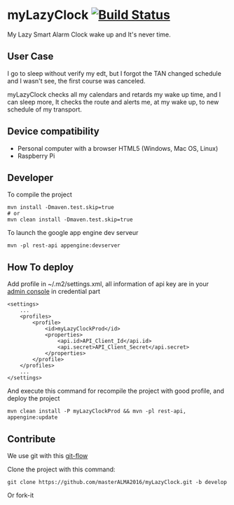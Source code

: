 myLazyClock  [![Build Status](https://travis-ci.org/masterALMA2016/myLazyClock.svg?branch=develop)](https://travis-ci.org/masterALMA2016/myLazyClock)
===========

My Lazy Smart Alarm Clock wake up and It's never time.

User Case
---------

I go to sleep without verify my edt, but I forgot the TAN changed schedule and I wasn't see, the first course was canceled.

myLazyClock checks all my calendars and retards my wake up time, and I can sleep more, It checks the route and alerts me, at my wake up, to new schedule of my transport.

Device compatibility
--------------------

- Personal computer with a browser HTML5 (Windows, Mac OS, Linux)
- Raspberry Pi


Developer
---------

To compile the project

```
mvn install -Dmaven.test.skip=true
# or
mvn clean install -Dmaven.test.skip=true
```

To launch the google app engine dev serveur

```
mvn -pl rest-api appengine:devserver
```

How To deploy
-------------

Add  profile in ~/.m2/settings.xml, all information of api key are in your [admin console](https://console.developers.google.com) in credential part

```
<settings>
    ...
    <profiles>
        <profile>
            <id>myLazyClockProd</id>
            <properties>
                <api.id>API_Client_Id</api.id>
                <api.secret>API_Client_Secret</api.secret>
            </properties>
        </profile>
    </profiles>
    ...
</settings>
```
And execute this command for recompile the project with good profile, and deploy the project
```
mvn clean install -P myLazyClockProd && mvn -pl rest-api, appengine:update
```

Contribute
----------

We use git with this [git-flow](http://nvie.com/posts/a-successful-git-branching-model/)

Clone the project with this command: 
```
git clone https://github.com/masterALMA2016/myLazyClock.git -b develop
```

Or fork-it
